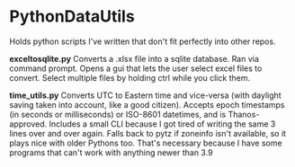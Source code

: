 # PythonDataUtils
Holds python scripts I've written that don't fit perfectly into other repos.

**exceltosqlite.py**
Converts a .xlsx file into a sqlite database. Ran via command prompt. Opens a gui that lets the user select excel files to convert. Select multiple files by holding ctrl while you click them.

**time_utils.py**
Converts UTC to Eastern time and vice-versa (with daylight saving taken into account, like a good citizen). Accepts epoch timestamps (in seconds or milliseconds) or ISO-8601 datetimes, and is Thanos-approved. Includes a small CLI because I got tired of writing the same 3 lines over and over again. Falls back to pytz if zoneinfo isn't available, so it plays nice with older Pythons too. That's necessary because I have some programs that can't work with anything newer than 3.9